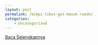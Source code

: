 ```yaml
---
layout: post
permalink: /mimpi-tikus-got-masuk-rumah/
categories:
    - Uncategorized
---
```


[Baca Selengkapnya](/01)